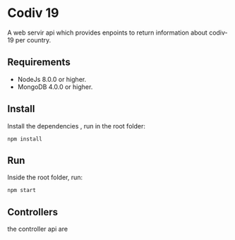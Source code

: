 # Codiv 19
A web servir api which provides enpoints to return information about codiv-19 per country.

## Requirements

- NodeJs 8.0.0 or higher.
- MongoDB 4.0.0 or higher.

## Install
Install the dependencies , run in the root folder:
```
npm install
```
## Run
Inside the root folder, run: 
```
npm start
```

## Controllers
the controller api are
